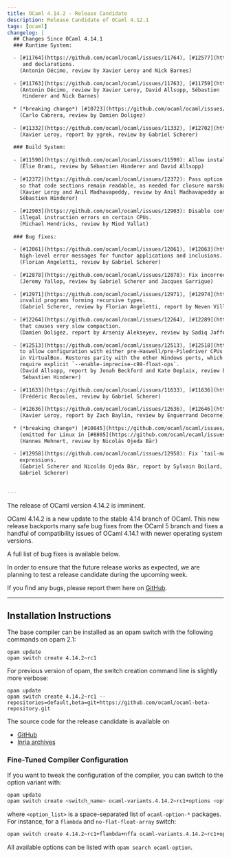 ```yaml
---
title: OCaml 4.14.2 - Release Candidate
description: Release Candidate of OCaml 4.12.1
tags: [ocaml]
changelog: |
  ## Changes Since OCaml 4.14.1
  ### Runtime System:

  - [#11764](https://github.com/ocaml/ocaml/issues/11764), [#12577](https://github.com/ocaml/ocaml/issues/12577): Add prototypes to old-style C function definitions
     and declarations.
    (Antonin Décimo, review by Xavier Leroy and Nick Barnes)
  
  - [#11763](https://github.com/ocaml/ocaml/issues/11763), [#11759](https://github.com/ocaml/ocaml/issues/11759), [#11861](https://github.com/ocaml/ocaml/issues/11861), [#12509](https://github.com/ocaml/ocaml/issues/12509), [#12577](https://github.com/ocaml/ocaml/issues/12577): Use strict prototypes on primitives.
    (Antonin Décimo, review by Xavier Leroy, David Allsopp, Sébastien
     Hinderer and Nick Barnes)
  
  * (*breaking change*) [#10723](https://github.com/ocaml/ocaml/issues/10723): Do not use `-flat-namespace` linking for macOS.
    (Carlo Cabrera, review by Damien Doligez)
  
  - [#11332](https://github.com/ocaml/ocaml/issues/11332), [#12702](https://github.com/ocaml/ocaml/issues/12702): Make sure `Bool_val(v)` has type `bool` in C++
    (Xavier Leroy, report by ygrek, review by Gabriel Scherer)
  
  ### Build System:
  
  - [#11590](https://github.com/ocaml/ocaml/issues/11590): Allow installing to a destination path containing spaces
    (Élie Brami, review by Sébastien Hinderer and David Allsopp)
  
  - [#12372](https://github.com/ocaml/ocaml/issues/12372): Pass option `-no-execute-only` to the linker for OpenBSD >= 7.3
    so that code sections remain readable, as needed for closure marshaling.
    (Xavier Leroy and Anil Madhavapeddy, review by Anil Madhavapeddy and
    Sébastien Hinderer)
  
  - [#12903](https://github.com/ocaml/ocaml/issues/12903): Disable control flow integrity on OpenBSD >= 7.4 to avoid
    illegal instruction errors on certain CPUs.
    (Michael Hendricks, review by Miod Vallat)
  
  ### Bug fixes:
  
  - [#12061](https://github.com/ocaml/ocaml/issues/12061), [#12063](https://github.com/ocaml/ocaml/issues/12063): Don't add inconsistent equalities when computing
    high-level error messages for functor applications and inclusions.
    (Florian Angeletti, review by Gabriel Scherer)
  
  - [#12878](https://github.com/ocaml/ocaml/issues/12878): Fix incorrect treatment of injectivity for private recursive types.
    (Jeremy Yallop, review by Gabriel Scherer and Jacques Garrigue)
  
  - [#12971](https://github.com/ocaml/ocaml/issues/12971), [#12974](https://github.com/ocaml/ocaml/issues/12974): Fix an uncaught Ctype. Escape exception on some
    invalid programs forming recursive types.
    (Gabriel Scherer, review by Florian Angeletti, report by Neven Villani)
  
  - [#12264](https://github.com/ocaml/ocaml/issues/12264), [#12289](https://github.com/ocaml/ocaml/issues/12289): Fix `compact_allocate` to avoid a pathological case
    that causes very slow compaction.
    (Damien Doligez, report by Arseniy Alekseyev, review by Sadiq Jaffer)
  
  - [#12513](https://github.com/ocaml/ocaml/issues/12513), [#12518](https://github.com/ocaml/ocaml/issues/12518): Automatically enable emulated `fma` for Visual Studio 2019+
    to allow configuration with either pre-Haswell/pre-Piledriver CPUs or running
    in VirtualBox. Restores parity with the other Windows ports, which don't
    require explicit `--enable-imprecise-c99-float-ops`.
    (David Allsopp, report by Jonah Beckford and Kate Deplaix, review by
     Sébastien Hinderer)
  
  - [#11633](https://github.com/ocaml/ocaml/issues/11633), [#11636](https://github.com/ocaml/ocaml/issues/11636): Bug fix in `caml_unregister_frametable`
    (Frédéric Recoules, review by Gabriel Scherer)
  
  - [#12636](https://github.com/ocaml/ocaml/issues/12636), [#12646](https://github.com/ocaml/ocaml/issues/12646): More prudent reinitialisation of I/O mutexes after a fork()
    (Xavier Leroy, report by Zach Baylin, review by Enguerrand Decorne)
  
  * (*breaking change*) [#10845](https://github.com/ocaml/ocaml/issues/10845) Emit frametable size on AMD64 BSD (OpenBSD, FreeBSD, NetBSD) systems
    (emitted for Linux in [#8805](https://github.com/ocaml/ocaml/issues/8805))
    (Hannes Mehnert, review by Nicolás Ojeda Bär)
  
  - [#12958](https://github.com/ocaml/ocaml/issues/12958): Fix `tail-modulo-cons` compilation of `try-with`, `&&`, and `||`
    expressions.
    (Gabriel Scherer and Nicolás Ojeda Bär, report by Sylvain Boilard, review by
    Gabriel Scherer)
  
   
---
```


The release of OCaml version 4.14.2 is imminent.

OCaml 4.14.2 is a new update to the stable 4.14 branch of OCaml. This new
release backports many safe bug fixes from the OCaml 5 branch and fixes
a handful of compatibility issues of OCaml 4.14.1 with newer operating system versions.

A full list of bug fixes is available below.

In order to ensure that the future release works as expected, we are planning to test a release candidate during the upcoming week.

If you find any bugs, please report them here on [GitHub](https://github.com/ocaml/ocaml/issues).

----


## Installation Instructions

The base compiler can be installed as an opam switch with the following commands on opam 2.1:
```
opam update
opam switch create 4.14.2~rc1
```
For previous version of opam, the switch creation command line is slightly more verbose:
```
opam update
opam switch create 4.14.2~rc1 --repositories=default,beta=git+https://github.com/ocaml/ocaml-beta-repository.git
```

The source code for the release candidate is available on

- [GitHub](https://github.com/ocaml/ocaml/archive/4.14.2-rc1.tar.gz)
- [Inria archives](https://caml.inria.fr/pub/distrib/ocaml-4.14/4.14.2-rc1.tar.gz)

### Fine-Tuned Compiler Configuration

If you want to tweak the configuration of the compiler, you can switch to the option variant with:
```bash
opam update
opam switch create <switch_name> ocaml-variants.4.14.2~rc1+options <option_list>
```
where `<option_list>` is a space-separated list of `ocaml-option-*` packages. For instance, for a `flambda` and `no-flat-float-array` switch:
```bash
opam switch create 4.14.2~rc1+flambda+nffa ocaml-variants.4.14.2~rc1+options ocaml-option-flambda ocaml-option-no-flat-float-array
```

All available options can be listed with `opam search ocaml-option`.
